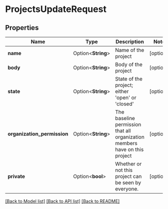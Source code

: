 # ProjectsUpdateRequest

## Properties

Name | Type | Description | Notes
------------ | ------------- | ------------- | -------------
**name** | Option<**String**> | Name of the project | [optional]
**body** | Option<**String**> | Body of the project | [optional]
**state** | Option<**String**> | State of the project; either 'open' or 'closed' | [optional]
**organization_permission** | Option<**String**> | The baseline permission that all organization members have on this project | [optional]
**private** | Option<**bool**> | Whether or not this project can be seen by everyone. | [optional]

[[Back to Model list]](../README.md#documentation-for-models) [[Back to API list]](../README.md#documentation-for-api-endpoints) [[Back to README]](../README.md)


